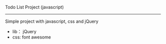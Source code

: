 Todo List Project (javascript)

<hr>

Simple project with javascript, css and jQuery

- lib： jQuery
- css: font awesome


